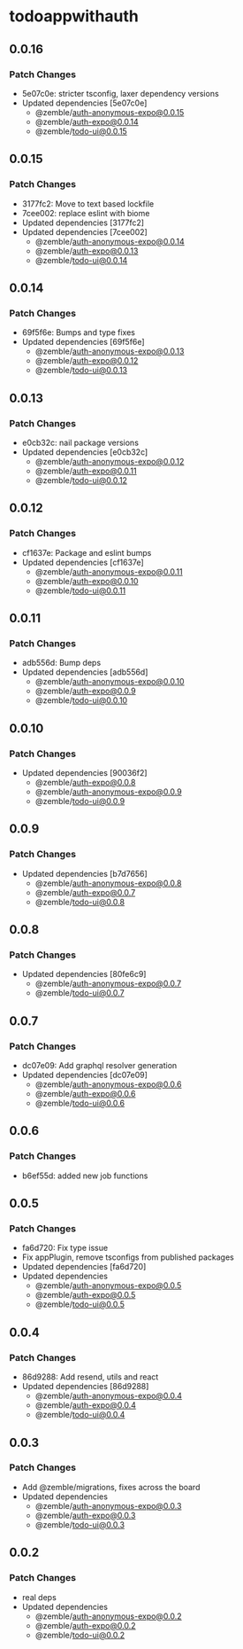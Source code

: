 # todoappwithauth

## 0.0.16

### Patch Changes

- 5e07c0e: stricter tsconfig, laxer dependency versions
- Updated dependencies [5e07c0e]
  - @zemble/auth-anonymous-expo@0.0.15
  - @zemble/auth-expo@0.0.14
  - @zemble/todo-ui@0.0.15

## 0.0.15

### Patch Changes

- 3177fc2: Move to text based lockfile
- 7cee002: replace eslint with biome
- Updated dependencies [3177fc2]
- Updated dependencies [7cee002]
  - @zemble/auth-anonymous-expo@0.0.14
  - @zemble/auth-expo@0.0.13
  - @zemble/todo-ui@0.0.14

## 0.0.14

### Patch Changes

- 69f5f6e: Bumps and type fixes
- Updated dependencies [69f5f6e]
  - @zemble/auth-anonymous-expo@0.0.13
  - @zemble/auth-expo@0.0.12
  - @zemble/todo-ui@0.0.13

## 0.0.13

### Patch Changes

- e0cb32c: nail package versions
- Updated dependencies [e0cb32c]
  - @zemble/auth-anonymous-expo@0.0.12
  - @zemble/auth-expo@0.0.11
  - @zemble/todo-ui@0.0.12

## 0.0.12

### Patch Changes

- cf1637e: Package and eslint bumps
- Updated dependencies [cf1637e]
  - @zemble/auth-anonymous-expo@0.0.11
  - @zemble/auth-expo@0.0.10
  - @zemble/todo-ui@0.0.11

## 0.0.11

### Patch Changes

- adb556d: Bump deps
- Updated dependencies [adb556d]
  - @zemble/auth-anonymous-expo@0.0.10
  - @zemble/auth-expo@0.0.9
  - @zemble/todo-ui@0.0.10

## 0.0.10

### Patch Changes

- Updated dependencies [90036f2]
  - @zemble/auth-expo@0.0.8
  - @zemble/auth-anonymous-expo@0.0.9
  - @zemble/todo-ui@0.0.9

## 0.0.9

### Patch Changes

- Updated dependencies [b7d7656]
  - @zemble/auth-anonymous-expo@0.0.8
  - @zemble/auth-expo@0.0.7
  - @zemble/todo-ui@0.0.8

## 0.0.8

### Patch Changes

- Updated dependencies [80fe6c9]
  - @zemble/auth-anonymous-expo@0.0.7
  - @zemble/todo-ui@0.0.7

## 0.0.7

### Patch Changes

- dc07e09: Add graphql resolver generation
- Updated dependencies [dc07e09]
  - @zemble/auth-anonymous-expo@0.0.6
  - @zemble/auth-expo@0.0.6
  - @zemble/todo-ui@0.0.6

## 0.0.6

### Patch Changes

- b6ef55d: added new job functions

## 0.0.5

### Patch Changes

- fa6d720: Fix type issue
- Fix appPlugin, remove tsconfigs from published packages
- Updated dependencies [fa6d720]
- Updated dependencies
  - @zemble/auth-anonymous-expo@0.0.5
  - @zemble/auth-expo@0.0.5
  - @zemble/todo-ui@0.0.5

## 0.0.4

### Patch Changes

- 86d9288: Add resend, utils and react
- Updated dependencies [86d9288]
  - @zemble/auth-anonymous-expo@0.0.4
  - @zemble/auth-expo@0.0.4
  - @zemble/todo-ui@0.0.4

## 0.0.3

### Patch Changes

- Add @zemble/migrations, fixes across the board
- Updated dependencies
  - @zemble/auth-anonymous-expo@0.0.3
  - @zemble/auth-expo@0.0.3
  - @zemble/todo-ui@0.0.3

## 0.0.2

### Patch Changes

- real deps
- Updated dependencies
  - @zemble/auth-anonymous-expo@0.0.2
  - @zemble/auth-expo@0.0.2
  - @zemble/todo-ui@0.0.2
